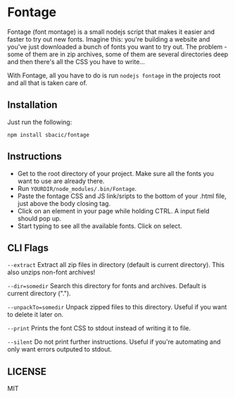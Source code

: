 Fontage
==

Fontage (font montage) is a small nodejs script that makes it easier and faster to try out new fonts. Imagine this: you're building a website and you've just downloaded a bunch of fonts you want to try out. The problem - some of them are in zip archives, some of them are several directories deep and then there's all the CSS you have to write...

With Fontage, all you have to do is run `nodejs fontage` in the projects root and all that is taken care of.

Installation
--
Just run the following:

`npm install sbacic/fontage`

Instructions
--
+ Get to the root directory of your project. Make sure all the fonts you want to use are already there.
+ Run `YOURDIR/node_modules/.bin/Fontage`. 
+ Paste the fontage CSS and JS link/sripts to the bottom of your .html file, just above the body closing tag.
+ Click on an element in your page while holding CTRL. A input field should pop up.
+ Start typing to see all the available fonts. Click on select. 

CLI Flags
--

`--extract` Extract all zip files in directory (default is current directory). This also unzips non-font archives!

`--dir=somedir` Search this directory for fonts and archives. Default is current directory (".").

`--unpackTo=somedir` Unpack zipped files to this directory. Useful if you want to delete it later on.

`--print` Prints the font CSS to stdout instead of writing it to file.

`--silent` Do not print further instructions. Useful if you're automating and only want errors outputed to stdout.

LICENSE
--
MIT

